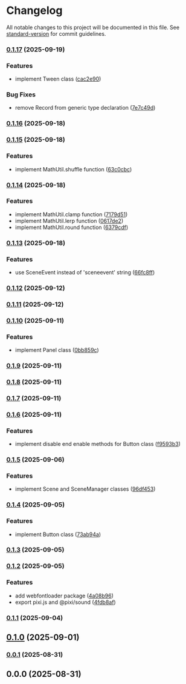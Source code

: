 # Changelog

All notable changes to this project will be documented in this file. See [standard-version](https://github.com/conventional-changelog/standard-version) for commit guidelines.

### [0.1.17](https://github.com/rdarida/gameforge/compare/v0.1.16...v0.1.17) (2025-09-19)


### Features

* implement Tween class ([cac2e90](https://github.com/rdarida/gameforge/commit/cac2e906c5241edd2fe5852d2312ab43ae6fec92))


### Bug Fixes

* remove Record from generic type declaration ([7e7c49d](https://github.com/rdarida/gameforge/commit/7e7c49d55303e2821360e0787d6fb3d54d3a5a2f))

### [0.1.16](https://github.com/rdarida/gameforge/compare/v0.1.15...v0.1.16) (2025-09-18)

### [0.1.15](https://github.com/rdarida/gameforge/compare/v0.1.14...v0.1.15) (2025-09-18)


### Features

* implement MathUtil.shuffle function ([63c0cbc](https://github.com/rdarida/gameforge/commit/63c0cbc322ea0a1b440aaea2046a3bffd297db95))

### [0.1.14](https://github.com/rdarida/gameforge/compare/v0.1.13...v0.1.14) (2025-09-18)


### Features

* implement MathUtil.clamp function ([7179d51](https://github.com/rdarida/gameforge/commit/7179d51ba00e62c99a2cd978a45a3b789c18d049))
* implement MathUtil.lerp function ([0617de2](https://github.com/rdarida/gameforge/commit/0617de2be0c5ca129ed4efaa7079cf6fbe0a1708))
* implement MathUtil.round function ([6379cdf](https://github.com/rdarida/gameforge/commit/6379cdf66732b12fe825d2b63640210b20e79794))

### [0.1.13](https://github.com/rdarida/gameforge/compare/v0.1.12...v0.1.13) (2025-09-18)


### Features

* use SceneEvent instead of 'sceneevent' string ([66fc8ff](https://github.com/rdarida/gameforge/commit/66fc8ffc468f487f5dcc5b3fba19e35204513e53))

### [0.1.12](https://github.com/rdarida/gameforge/compare/v0.1.11...v0.1.12) (2025-09-12)

### [0.1.11](https://github.com/rdarida/gameforge/compare/v0.1.10...v0.1.11) (2025-09-12)

### [0.1.10](https://github.com/rdarida/gameforge/compare/v0.1.9...v0.1.10) (2025-09-11)


### Features

* implement Panel class ([0bb859c](https://github.com/rdarida/gameforge/commit/0bb859c2fa2a2da4001dd05fc4279690b48cb848))

### [0.1.9](https://github.com/rdarida/gameforge/compare/v0.1.8...v0.1.9) (2025-09-11)

### [0.1.8](https://github.com/rdarida/gameforge/compare/v0.1.7...v0.1.8) (2025-09-11)

### [0.1.7](https://github.com/rdarida/gameforge/compare/v0.1.6...v0.1.7) (2025-09-11)

### [0.1.6](https://github.com/rdarida/gameforge/compare/v0.1.5...v0.1.6) (2025-09-11)


### Features

* implement disable end enable methods for Button class ([f9593b3](https://github.com/rdarida/gameforge/commit/f9593b3a7aef2c26423601cfb3823a70577f9cd9))

### [0.1.5](https://github.com/rdarida/gameforge/compare/v0.1.4...v0.1.5) (2025-09-06)


### Features

* implement Scene and SceneManager classes ([96df453](https://github.com/rdarida/gameforge/commit/96df453ccd57daf3ba7180213951a2fc808f50dc))

### [0.1.4](https://github.com/rdarida/gameforge/compare/v0.1.3...v0.1.4) (2025-09-05)


### Features

* implement Button class ([73ab94a](https://github.com/rdarida/gameforge/commit/73ab94a6e1683c32d28e8b4c594a69d22521b3ae))

### [0.1.3](https://github.com/rdarida/gameforge/compare/v0.1.2...v0.1.3) (2025-09-05)

### [0.1.2](https://github.com/rdarida/gameforge/compare/v0.1.1...v0.1.2) (2025-09-05)


### Features

* add webfontloader package ([4a08b96](https://github.com/rdarida/gameforge/commit/4a08b962bf681c3367739fa074033538e9a9942d))
* export pixi.js and @pixi/sound ([4fdb8af](https://github.com/rdarida/gameforge/commit/4fdb8af17204e639717cc1e7aa341a443fc88fa1))

### [0.1.1](https://github.com/rdarida/gameforge/compare/v0.1.0...v0.1.1) (2025-09-04)

## [0.1.0](https://github.com/rdarida/gameforge/compare/v0.0.1...v0.1.0) (2025-09-01)

### [0.0.1](https://github.com/rdarida/gameforge/compare/v0.0.0...v0.0.1) (2025-08-31)

## 0.0.0 (2025-08-31)
